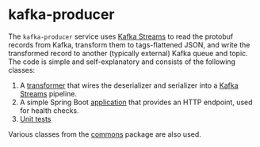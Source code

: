 # kafka-producer

The `kafka-producer` service uses [Kafka Streams](https://kafka.apache.org/documentation/streams/) to read the protobuf
records from Kafka, transform them to tags-flattened JSON, and write the transformed record to another (typically
external) Kafka queue and topic. The code is simple and self-explanatory and consists of the following classes:
1. A [transformer](https://github.com/ExpediaDotCom/haystack-pipes/blob/master/kafka-producer/src/main/java/com/expedia/www/haystack/pipes/kafkaProducer/ProtobufToKafkaProducer.java)
that wires the deserializer and serializer into a
[Kafka Streams](https://cwiki.apache.org/confluence/display/KAFKA/Kafka+Streams) pipeline.
2. A simple Spring Boot [application](https://github.com/ExpediaDotCom/haystack-pipes/blob/master/kafka-producer/src/main/java/com/expedia/www/haystack/pipes/kafkaProducer/KafkaProducerIsActiveController.java)
that provides an HTTP endpoint, used for health checks.
3. [Unit tests](https://github.com/ExpediaDotCom/haystack-pipes/tree/master/kafka-producer/src/test/java/com/expedia/www/haystack/pipes/kafkaProducer)

Various classes from the [commons](https://github.com/ExpediaDotCom/haystack-pipes/tree/master/commons)
package are also used.
